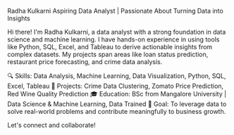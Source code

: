 Radha Kulkarni
Aspiring Data Analyst | Passionate About Turning Data into Insights

Hi there! I'm Radha Kulkarni, a data analyst with a strong foundation in data science and machine learning. I have hands-on experience in using tools like Python, SQL, Excel, and Tableau to derive actionable insights from complex datasets. My projects span areas like loan status prediction, restaurant price forecasting, and crime data analysis.

🔍 Skills: Data Analysis, Machine Learning, Data Visualization, Python, SQL, Excel, Tableau
🚀 Projects: Crime Data Clustering, Zomato Price Prediction, Red Wine Quality Prediction
🎓 Education: BSc from Mangalore University | Data Science & Machine Learning, Data Trained
🌟 Goal: To leverage data to solve real-world problems and contribute meaningfully to business growth.

Let's connect and collaborate!


